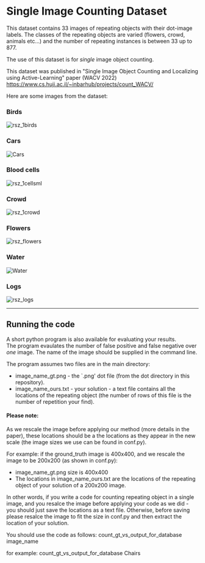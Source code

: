 # Single Image Counting Dataset

This dataset contains 33 images of repeating objects with their dot-image labels.
The classes of the repeating objects are varied (flowers, crowd, animals etc...) and the number of repeating instances is between 33 up to 877.

The use of this dataset is for *single* image object counting.

This dataset was published in "Single Image Object Counting and Localizing using Active-Learning" paper (WACV 2022)
https://www.cs.huji.ac.il/~inbarhub/projects/count_WACV/


Here are some images from the dataset: <br>
### **Birds**
![rsz_1birds](https://user-images.githubusercontent.com/11428415/141969128-55921426-3765-4c3d-9020-986f34b61d3f.png)

### **Cars**
![Cars](https://user-images.githubusercontent.com/11428415/141969357-a8a28d77-0685-4e8e-a3fa-5150489100d3.png)

### **Blood cells**
![rsz_1cellsml](https://user-images.githubusercontent.com/11428415/141969509-fbf21d4e-b339-4b6d-80fa-a569e33f5017.png)

### **Crowd**
![rsz_1crowd](https://user-images.githubusercontent.com/11428415/141969625-e9d674e5-db76-47a2-a11b-6aaabced993c.png)

### **Flowers**
![rsz_flowers](https://user-images.githubusercontent.com/11428415/141969821-3996a9d6-da3d-494b-953f-41dcf2d6eb56.png)

### **Water**
![Water](https://user-images.githubusercontent.com/11428415/141969852-3ac8a53c-a147-4ad9-a5e2-83a3518445a7.png)

### **Logs**
![rsz_logs](https://user-images.githubusercontent.com/11428415/141970053-3c8fac1e-d37f-411f-bada-67b830966fb8.png)

------------------------------------------------------------------------------------------------------------------------------------------------
## Running the code

A short python program is also available for evaluating your results. </br>
The program evaulates the number of false positive and false negative over *one* image. The name of the image should be supplied in the command line. </br>

The program assumes two files are in the main directory:
- image_name_gt.png - the `.png' dot file (from the dot directory in this repository).
- image_name_ours.txt - your solution -  a text file contains all the locations of the repeating object (the number of rows of this file is the number of repetition your find).
 
#### Please note:
As we rescale the image before applying our method (more details in the paper), these locations should be a the locations as they appear in the new scale (the image sizes we use can be found in conf.py).

For example: if the ground_truth image is 400x400, and we rescale the image to be 200x200 (as shown in conf.py):
* image_name_gt.png size is 400x400
* The locations in image_name_ours.txt are the locations of the repeating object of your solution of a 200x200 image.

In other words, if you write a code for counting repeating object in a single image, and you resalce the image before applying your code as we did - you should just save the locations as a text file. Otherwise, before saving please resalce the image to fit the size in conf.py and then extract the location of your solution.

You should use the code as follows:
count_gt_vs_output_for_database image_name

for example:
count_gt_vs_output_for_database Chairs

